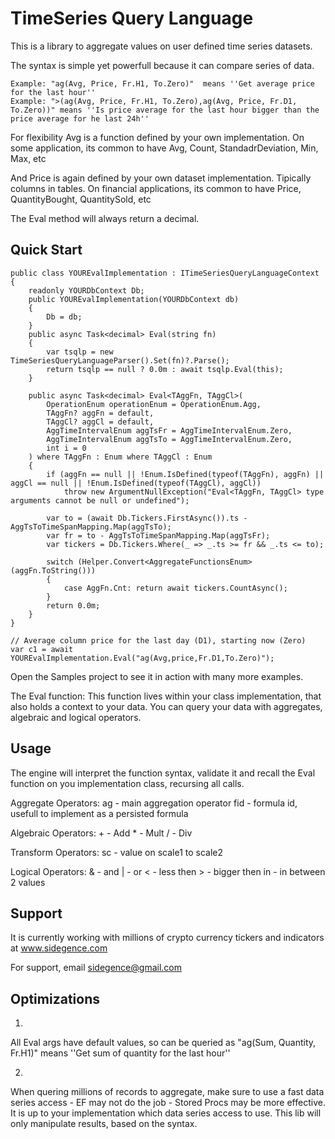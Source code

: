 
# TimeSeries Query Language

This is a library to aggregate values on user defined time series datasets.

The syntax is simple yet powerfull because it can compare series of data.

    Example: "ag(Avg, Price, Fr.H1, To.Zero)"  means ''Get average price for the last hour''
    Example: ">(ag(Avg, Price, Fr.H1, To.Zero),ag(Avg, Price, Fr.D1, To.Zero))" means ''Is price average for the last hour bigger than the price average for he last 24h''

For flexibility Avg is a function defined by your own implementation.
On some application, its common to have Avg, Count, StandadrDeviation, Min, Max, etc 

And Price is again defined by your own dataset implementation. Tipically columns in tables.
On financial applications, its common to have Price, QuantityBought, QuantitySold, etc

The Eval method will always return a decimal.

## Quick Start

```
public class YOUREvalImplementation : ITimeSeriesQueryLanguageContext
{
    readonly YOURDbContext Db;
    public YOUREvalImplementation(YOURDbContext db)
    {
        Db = db;
    }
    public async Task<decimal> Eval(string fn)
    {
        var tsqlp = new TimeSeriesQueryLanguageParser().Set(fn)?.Parse();
        return tsqlp == null ? 0.0m : await tsqlp.Eval(this);
    }

    public async Task<decimal> Eval<TAggFn, TAggCl>(
        OperationEnum operationEnum = OperationEnum.Agg,
        TAggFn? aggFn = default,
        TAggCl? aggCl = default,
        AggTimeIntervalEnum aggTsFr = AggTimeIntervalEnum.Zero,
        AggTimeIntervalEnum aggTsTo = AggTimeIntervalEnum.Zero,
        int i = 0
    ) where TAggFn : Enum where TAggCl : Enum
    {
        if (aggFn == null || !Enum.IsDefined(typeof(TAggFn), aggFn) || aggCl == null || !Enum.IsDefined(typeof(TAggCl), aggCl))
            throw new ArgumentNullException("Eval<TAggFn, TAggCl> type arguments cannot be null or undefined");

        var to = (await Db.Tickers.FirstAsync()).ts - AggTsToTimeSpanMapping.Map(aggTsTo);
        var fr = to - AggTsToTimeSpanMapping.Map(aggTsFr);
        var tickers = Db.Tickers.Where(_ => _.ts >= fr && _.ts <= to);

        switch (Helper.Convert<AggregateFunctionsEnum>(aggFn.ToString()))
        {
            case AggFn.Cnt: return await tickers.CountAsync();
        }
        return 0.0m;
    }
}

// Average column price for the last day (D1), starting now (Zero)
var c1 = await YOUREvalImplementation.Eval("ag(Avg,price,Fr.D1,To.Zero)");										

```

Open the Samples project to see it in action with many more examples.

The Eval function:
This function lives within your class implementation, that also holds a context to your data.
You can query your data with aggregates, algebraic and logical operators.

## Usage

The engine will interpret the function syntax, validate it and recall the Eval function on you implementation class, recursing all calls.

Aggregate Operators: 
    ag - main aggregation operator
    fid - formula id, usefull to implement as a persisted formula

Algebraic Operators: 
    + - Add 
    * - Mult 
    / - Div

Transform Operators: 
    sc - value on scale1 to scale2

Logical Operators: 
    & - and
    | - or
    < - less then 
    > - bigger then
    in - in between 2 values

## Support

It is currently working with millions of crypto currency tickers and indicators at www.sidegence.com

For support, email sidegence@gmail.com


## Optimizations
1)
All Eval args have default values, so can be queried as "ag(Sum, Quantity, Fr.H1)"  means ''Get sum of quantity for the last hour''

2)
When quering millions of records to aggregate, make sure to use a fast data series access - EF may not do the job - Stored Procs may be more effective.
It is up to your implementation which data series access to use. This lib will only manipulate results, based on the syntax.